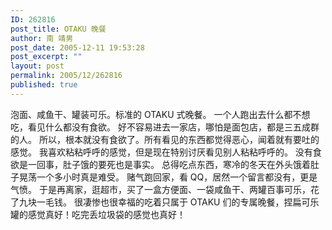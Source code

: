```yaml
---
ID: 262816
post_title: OTAKU 晚餐
author: 南 靖男
post_date: 2005-12-11 19:53:28
post_excerpt: ""
layout: post
permalink: 2005/12/262816
published: true
---
```

泡面、咸鱼干、罐装可乐。标准的 OTAKU 式晚餐。
一个人跑出去什么都不想吃，看见什么都没有食欲。
好不容易进去一家店，哪怕是面包店，都是三五成群的人。
所以，根本就没有食欲了。所有看见的东西都觉得恶心，闻着就有要吐的感觉。
我喜欢粘粘呼呼的感觉，但是现在特别讨厌看见别人粘粘呼呼的。
没有食欲是一回事，肚子饿的要死也是事实。
总得吃点东西，寒冷的冬天在外头饿着肚子晃荡一个多小时真是难受。
赌气跑回家，看 QQ，居然一个留言都没有，更是气愤。
于是再离家，逛超市，买了一盒方便面、一袋咸鱼干、两罐百事可乐，花了九块一毛钱。
很凄惨也很幸福的吃着只属于 OTAKU 们的专属晚餐，捏扁可乐罐的感觉真好！吃完丢垃圾袋的感觉也真好！